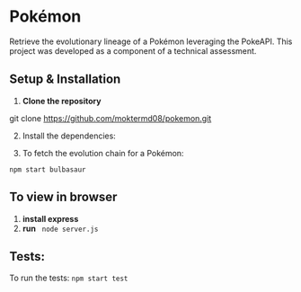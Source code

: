 # Pokémon

Retrieve the evolutionary lineage of a Pokémon leveraging the PokeAPI. This project was developed as a component of a technical assessment.

## Setup & Installation

1. **Clone the repository**

 git clone https://github.com/moktermd08/pokemon.git

2. Install the dependencies:

3. To fetch the evolution chain for a Pokémon:

  ```npm start bulbasaur ```

## To view in browser 
   1. **install express**
   2. **run**   ```  node server.js ```



## Tests:

To run the tests:
  ```npm start test ```
